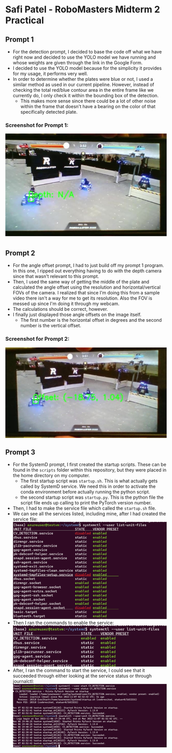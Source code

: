 # Safi Patel - RoboMasters Midterm 2 Practical

## Prompt 1

- For the detection prompt, I decided to base the code off what we have right now and decided to use the YOLO model we have running and whose weights are given through the link in the Google Form.
- I decided to use the YOLO model because for the simplicity it provides for my usage, it performs very well.
- In order to determine whether the plates were blue or not, I used a similar method as used in our current pipeline. However, instead of checking the total red/blue contour area in the entire frame like we currently do, I only check it within the bounding box of the detection.
    - This makes more sense since there could be a lot of other noise within the frame that doesn't have a bearing on the color of that specifically detected plate.

### Screenshot for Prompt 1:
![Prompt1](/images/prompt1.jpg)


## Prompt 2

- For the angle offset prompt, I had to just build off my prompt 1 program. In this one, I ripped out everything having to do with the depth camera since that wasn't relevant to this prompt.
- Then, I used the same way of getting the middle of the plate and calculated the angle offset using the resolution and horizontal/vertical FOVs of the camera. I realized that since I'm doing this from a sample video there isn't a way for me to get its resolution. Also the FOV is messed up since I'm doing it through my webcam.
- The calculations should be correct, however.
- I finally just displayed those angle offsets on the image itself.
    - The first number is the horizontal offset in degrees and the second number is the vertical offset.

### Screenshot for Prompt 2:
![Prompt2](/images/prompt2.jpg)

## Prompt 3
- For the SystemD prompt, I first created the startup scripts. These can be found in the `scripts` folder within this repository, but they were placed in the home directory on my computer.
    - The first startup script was `startup.sh`. This is what actually gets called by SystemD service. We need this in order to activate the conda environment before actually running the python script.
    - the second startup script was `startup.py`. This is the python file the script file ends up calling to print the PyTorch version number.
- Then, I had to make the service file which called the `startup.sh` file.
- We can see all the services listed, including mine, after I had created the service file:
![Unit List](/images/unit-list.png)
- Then I ran the commands to enable the service: 
![Unit List Enabled](/images/unit-list-enabled.png)
- After, I ran the command to start the service, I could see that it succeeded through either looking at the service status or through journalctl:
![Success](/images/system-success.png)